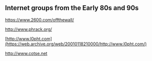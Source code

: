 ## Internet groups from the Early 80s and 90s
https://www.2600.com/offthewall/ 


http://www.phrack.org/ 


[http://www.l0pht.com](https://web.archive.org/web/20010118210000/http://www.l0pht.com/)


http://www.cotse.net

